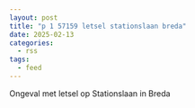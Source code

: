 ```yaml
---
layout: post
title: "p 1 57159 letsel stationslaan breda"
date: 2025-02-13
categories: 
  - rss
tags: 
  - feed
---
```


Ongeval met letsel op Stationslaan in Breda

